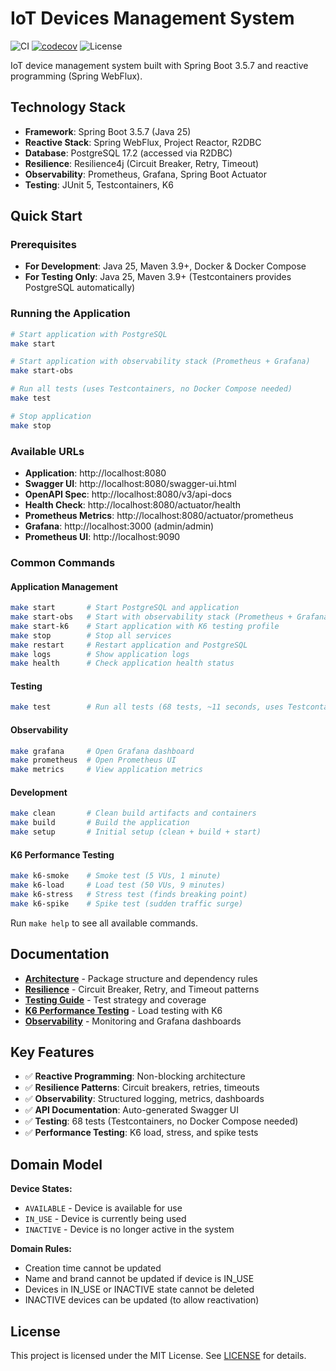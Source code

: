 # IoT Devices Management System

![CI](https://github.com/rodolfodpk/devices/workflows/CI/badge.svg)
[![codecov](https://codecov.io/github/rodolfodpk/devices/graph/badge.svg?token=9XOKJB6039)](https://codecov.io/github/rodolfodpk/devices)
![License](https://img.shields.io/badge/license-MIT-green)

IoT device management system built with Spring Boot 3.5.7 and reactive programming (Spring WebFlux).

## Technology Stack

- **Framework**: Spring Boot 3.5.7 (Java 25)
- **Reactive Stack**: Spring WebFlux, Project Reactor, R2DBC
- **Database**: PostgreSQL 17.2 (accessed via R2DBC)
- **Resilience**: Resilience4j (Circuit Breaker, Retry, Timeout)
- **Observability**: Prometheus, Grafana, Spring Boot Actuator
- **Testing**: JUnit 5, Testcontainers, K6

## Quick Start

### Prerequisites

- **For Development**: Java 25, Maven 3.9+, Docker & Docker Compose
- **For Testing Only**: Java 25, Maven 3.9+ (Testcontainers provides PostgreSQL automatically)

### Running the Application

```bash
# Start application with PostgreSQL
make start

# Start application with observability stack (Prometheus + Grafana)
make start-obs

# Run all tests (uses Testcontainers, no Docker Compose needed)
make test

# Stop application
make stop
```

### Available URLs

- **Application**: http://localhost:8080
- **Swagger UI**: http://localhost:8080/swagger-ui.html
- **OpenAPI Spec**: http://localhost:8080/v3/api-docs
- **Health Check**: http://localhost:8080/actuator/health
- **Prometheus Metrics**: http://localhost:8080/actuator/prometheus
- **Grafana**: http://localhost:3000 (admin/admin)
- **Prometheus UI**: http://localhost:9090

### Common Commands

#### Application Management
```bash
make start       # Start PostgreSQL and application
make start-obs   # Start with observability stack (Prometheus + Grafana)
make start-k6    # Start application with K6 testing profile
make stop        # Stop all services
make restart     # Restart application and PostgreSQL
make logs        # Show application logs
make health      # Check application health status
```

#### Testing
```bash
make test        # Run all tests (68 tests, ~11 seconds, uses Testcontainers)
```

#### Observability
```bash
make grafana     # Open Grafana dashboard
make prometheus  # Open Prometheus UI
make metrics     # View application metrics
```

#### Development
```bash
make clean       # Clean build artifacts and containers
make build       # Build the application
make setup       # Initial setup (clean + build + start)
```

#### K6 Performance Testing
```bash
make k6-smoke    # Smoke test (5 VUs, 1 minute)
make k6-load     # Load test (50 VUs, 9 minutes)
make k6-stress   # Stress test (finds breaking point)
make k6-spike    # Spike test (sudden traffic surge)
```

Run `make help` to see all available commands.

## Documentation

- **[Architecture](docs/ARCHITECTURE.md)** - Package structure and dependency rules
- **[Resilience](docs/RESILIENCE.md)** - Circuit Breaker, Retry, and Timeout patterns
- **[Testing Guide](docs/TESTING.md)** - Test strategy and coverage
- **[K6 Performance Testing](docs/K6_PERFORMANCE.md)** - Load testing with K6
- **[Observability](docs/OBSERVABILITY.md)** - Monitoring and Grafana dashboards

## Key Features

- ✅ **Reactive Programming**: Non-blocking architecture
- ✅ **Resilience Patterns**: Circuit breakers, retries, timeouts
- ✅ **Observability**: Structured logging, metrics, dashboards
- ✅ **API Documentation**: Auto-generated Swagger UI
- ✅ **Testing**: 68 tests (Testcontainers, no Docker Compose needed)
- ✅ **Performance Testing**: K6 load, stress, and spike tests

## Domain Model

**Device States:**
- `AVAILABLE` - Device is available for use
- `IN_USE` - Device is currently being used
- `INACTIVE` - Device is no longer active in the system

**Domain Rules:**
- Creation time cannot be updated
- Name and brand cannot be updated if device is IN_USE
- Devices in IN_USE or INACTIVE state cannot be deleted
- INACTIVE devices can be updated (to allow reactivation)

## License

This project is licensed under the MIT License. See [LICENSE](LICENSE) for details.
